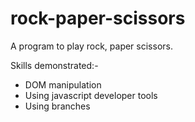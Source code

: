 # rock-paper-scissors

A program to play rock, paper scissors.

Skills demonstrated:-
* DOM manipulation
* Using javascript developer tools
* Using branches
